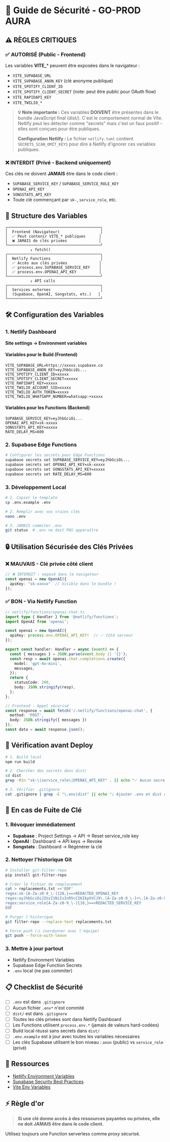 # 🔐 Guide de Sécurité - GO-PROD AURA

## ⚠️ RÈGLES CRITIQUES

### ✅ AUTORISÉ (Public - Frontend)
Les variables **VITE_*** peuvent être exposées dans le navigateur :
- `VITE_SUPABASE_URL`
- `VITE_SUPABASE_ANON_KEY` (clé anonyme publique)
- `VITE_SPOTIFY_CLIENT_ID`
- `VITE_SPOTIFY_CLIENT_SECRET` (note: peut être public pour OAuth flow)
- `VITE_RAPIDAPI_KEY`
- `VITE_TWILIO_*`

> **💡 Note importante :** Ces variables **DOIVENT** être présentes dans le bundle JavaScript final (dist/). C'est le comportement normal de Vite. Netlify peut les détecter comme "secrets" mais c'est un faux positif - elles sont conçues pour être publiques.
>
> **Configuration Netlify :** Le fichier `netlify.toml` contient `SECRETS_SCAN_OMIT_KEYS` pour dire à Netlify d'ignorer ces variables publiques.

### ❌ INTERDIT (Privé - Backend uniquement)
Ces clés ne doivent **JAMAIS** être dans le code client :
- `SUPABASE_SERVICE_KEY` / `SUPABASE_SERVICE_ROLE_KEY`
- `OPENAI_API_KEY`
- `SONGSTATS_API_KEY`
- Toute clé commençant par `sk-`, `service_role`, etc.

## 📁 Structure des Variables

```
┌─────────────────────────────────────────┐
│  Frontend (Navigateur)                  │
│  ✅ Peut contenir VITE_* publiques      │
│  ❌ JAMAIS de clés privées              │
└─────────────────────────────────────────┘
           ↓ fetch()
┌─────────────────────────────────────────┐
│  Netlify Functions                      │
│  ✅ Accès aux clés privées              │
│  ✅ process.env.SUPABASE_SERVICE_KEY    │
│  ✅ process.env.OPENAI_API_KEY          │
└─────────────────────────────────────────┘
           ↓ API calls
┌─────────────────────────────────────────┐
│  Services externes                      │
│  (Supabase, OpenAI, Songstats, etc.)   │
└─────────────────────────────────────────┘
```

## 🛠️ Configuration des Variables

### 1. Netlify Dashboard

**Site settings → Environment variables**

#### Variables pour le Build (Frontend)
```env
VITE_SUPABASE_URL=https://xxxxx.supabase.co
VITE_SUPABASE_ANON_KEY=eyJhbGciOi...
VITE_SPOTIFY_CLIENT_ID=xxxxx
VITE_SPOTIFY_CLIENT_SECRET=xxxxx
VITE_RAPIDAPI_KEY=xxxxx
VITE_TWILIO_ACCOUNT_SID=xxxxx
VITE_TWILIO_AUTH_TOKEN=xxxxx
VITE_TWILIO_WHATSAPP_NUMBER=whatsapp:+xxxxx
```

#### Variables pour les Functions (Backend)
```env
SUPABASE_SERVICE_KEY=eyJhbGciOi...
OPENAI_API_KEY=sk-xxxxx
SONGSTATS_API_KEY=xxxxx
RATE_DELAY_MS=600
```

### 2. Supabase Edge Functions

```bash
# Configurer les secrets pour Edge Functions
supabase secrets set SUPABASE_SERVICE_KEY=eyJhbGciOi...
supabase secrets set OPENAI_API_KEY=sk-xxxxx
supabase secrets set SONGSTATS_API_KEY=xxxxx
supabase secrets set RATE_DELAY_MS=600
```

### 3. Développement Local

```bash
# 1. Copier le template
cp .env.example .env

# 2. Remplir avec vos vraies clés
nano .env

# 3. JAMAIS commiter .env
git status  # .env ne doit PAS apparaître
```

## 🔒 Utilisation Sécurisée des Clés Privées

### ❌ MAUVAIS - Clé privée côté client
```typescript
// ❌ INTERDIT : exposé dans le navigateur
const openai = new OpenAI({
  apiKey: "sk-xxxxx"  // Visible dans le bundle !
});
```

### ✅ BON - Via Netlify Function
```typescript
// netlify/functions/openai-chat.ts
import type { Handler } from '@netlify/functions';
import OpenAI from 'openai';

const openai = new OpenAI({
  apiKey: process.env.OPENAI_API_KEY!  // ✅ Côté serveur
});

export const handler: Handler = async (event) => {
  const { messages } = JSON.parse(event.body || '{}');
  const resp = await openai.chat.completions.create({
    model: 'gpt-4o-mini',
    messages,
  });
  return {
    statusCode: 200,
    body: JSON.stringify(resp),
  };
};
```

```typescript
// Frontend - Appel sécurisé
const response = await fetch('/.netlify/functions/openai-chat', {
  method: 'POST',
  body: JSON.stringify({ messages })
});
const data = await response.json();
```

## 🧪 Vérification avant Deploy

```bash
# 1. Build local
npm run build

# 2. Chercher des secrets dans dist/
cd dist
grep -RIn "sk-\|service_role\|OPENAI_API_KEY" . || echo "✅ Aucun secret trouvé"

# 3. Vérifier .gitignore
cat .gitignore | grep -E "\.env|dist" || echo "⚠️ Ajouter .env et dist au .gitignore"
```

## 🚨 En cas de Fuite de Clé

### 1. Révoquer immédiatement
- **Supabase** : Project Settings → API → Reset service_role key
- **OpenAI** : Dashboard → API keys → Revoke
- **Songstats** : Dashboard → Régénérer la clé

### 2. Nettoyer l'historique Git

```bash
# Installer git-filter-repo
pip install git-filter-repo

# Créer le fichier de remplacement
cat > replacements.txt <<'EOF'
regex:sk-[A-Za-z0-9_\-]{20,}==>REDACTED_OPENAI_KEY
regex:eyJhbGciOiJIUzI1NiIsInR5cCI6IkpXVCJ9\.[A-Za-z0-9_\-]+\.[A-Za-z0-9_\-]+==>REDACTED_JWT
regex:service_role[A-Za-z0-9_\-]{10,}==>REDACTED_SERVICE_KEY
EOF

# Purger l'historique
git filter-repo --replace-text replacements.txt

# Force push (⚠️ coordonner avec l'équipe)
git push --force-with-lease
```

### 3. Mettre à jour partout
- Netlify Environment Variables
- Supabase Edge Function Secrets
- `.env` local (ne pas commiter)

## 📋 Checklist de Sécurité

- [ ] `.env` est dans `.gitignore`
- [ ] Aucun fichier `.env*` n'est commité
- [ ] `dist/` est dans `.gitignore`
- [ ] Toutes les clés privées sont dans Netlify Dashboard
- [ ] Les Functions utilisent `process.env.*` (jamais de valeurs hard-codées)
- [ ] Build local réussi sans secrets dans `dist/`
- [ ] `.env.example` est à jour avec toutes les variables nécessaires
- [ ] Les clés Supabase utilisent le bon niveau : `anon` (public) vs `service_role` (privé)

## 🔗 Ressources

- [Netlify Environment Variables](https://docs.netlify.com/environment-variables/overview/)
- [Supabase Security Best Practices](https://supabase.com/docs/guides/auth/row-level-security)
- [Vite Env Variables](https://vitejs.dev/guide/env-and-mode.html)

## ⚡ Règle d'or

> **Si une clé donne accès à des ressources payantes ou privées, elle ne doit JAMAIS être dans le code client.**

Utilisez toujours une Function serverless comme proxy sécurisé.

